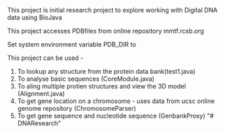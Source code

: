 This project is initial research project to explore working with Digital DNA data using BioJava

This project accesses PDBfiles from online repository mmtf.rcsb.org

Set system environment variable PDB_DIR to <location for PDB file download>

This project can be used -
1. To lookup any structure from the protein data bank(test1.java)
2. To analyse basic sequences (CoreModule.java)
3. To aling multiple protien structures and view the 3D model (Alignment.java)
4. To get gene location on a chromosome - uses data from ucsc online genome repository (ChromosomeParser)
5. To get gene sequence and nucleotide sequence (GenbankProxy)
"# DNAResearch" 
